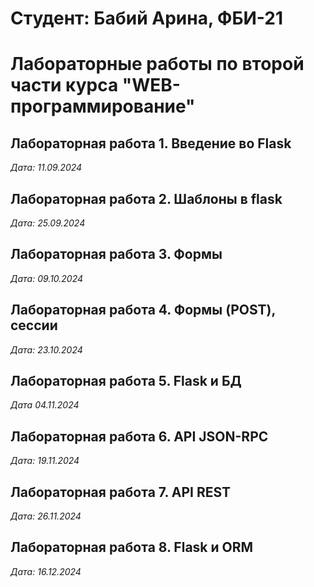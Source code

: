 # Студент: Бабий Арина, ФБИ-21 
 
# Лабораторные работы по второй части курса "WEB-программирование" 
 
## Лабораторная работа 1. Введение во Flask 
 
*Дата: 11.09.2024*

## Лабораторная работа 2. Шаблоны в flask

*Дата: 25.09.2024*

## Лабораторная работа 3. Формы

*Дата: 09.10.2024*

## Лабораторная работа 4. Формы (POST), сессии

*Дата: 23.10.2024*

## Лабораторная работа 5. Flask и БД

*Дата 04.11.2024*

## Лабораторная работа 6. API JSON-RPC

*Дата: 19.11.2024* 

## Лабораторная работа 7. API REST

*Дата: 26.11.2024* 

## Лабораторная работа 8. Flask и ORM

*Дата: 16.12.2024*
